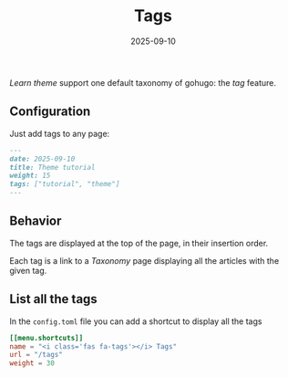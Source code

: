 ﻿---
date: 2025-09-10
title: Tags
weight: 40
tags: ["documentation", "tutorial"]
---

_Learn theme_ support one default taxonomy of gohugo: the _tag_ feature.

## Configuration

Just add tags to any page:

```markdown
---
date: 2025-09-10
title: Theme tutorial
weight: 15
tags: ["tutorial", "theme"]
---
```

## Behavior

The tags are displayed at the top of the page, in their insertion order.

Each tag is a link to a _Taxonomy_ page displaying all the articles with the given tag.

## List all the tags

In the `config.toml` file you can add a shortcut to display all the tags

```toml
[[menu.shortcuts]]
name = "<i class='fas fa-tags'></i> Tags"
url = "/tags"
weight = 30
```

